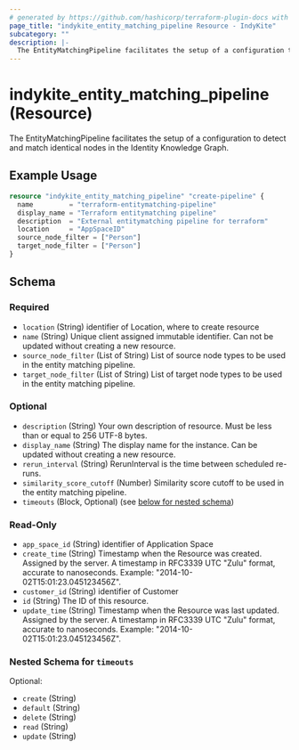 ```yaml
---
# generated by https://github.com/hashicorp/terraform-plugin-docs with custom templates
page_title: "indykite_entity_matching_pipeline Resource - IndyKite"
subcategory: ""
description: |-
  The EntityMatchingPipeline facilitates the setup of a configuration to detect and match identical nodes in the Identity Knowledge Graph.
---
```


# indykite_entity_matching_pipeline (Resource)

The EntityMatchingPipeline facilitates the setup of a configuration to detect and match identical nodes in the Identity Knowledge Graph.

## Example Usage

```terraform
resource "indykite_entity_matching_pipeline" "create-pipeline" {
  name         = "terraform-entitymatching-pipeline"
  display_name = "Terraform entitymatching pipeline"
  description  = "External entitymatching pipeline for terraform"
  location     = "AppSpaceID"
  source_node_filter = ["Person"]
  target_node_filter = ["Person"]
}
```

<!-- schema generated by tfplugindocs -->
## Schema

### Required

- `location` (String) identifier of Location, where to create resource
- `name` (String) Unique client assigned immutable identifier. Can not be updated without creating a new resource.
- `source_node_filter` (List of String) List of source node types to be used in the entity matching pipeline.
- `target_node_filter` (List of String) List of target node types to be used in the entity matching pipeline.

### Optional

- `description` (String) Your own description of resource. Must be less than or equal to 256 UTF-8 bytes.
- `display_name` (String) The display name for the instance. Can be updated without creating a new resource.
- `rerun_interval` (String) RerunInterval is the time between scheduled re-runs.
- `similarity_score_cutoff` (Number) Similarity score cutoff to be used in the entity matching pipeline.
- `timeouts` (Block, Optional) (see [below for nested schema](#nestedblock--timeouts))

### Read-Only

- `app_space_id` (String) identifier of Application Space
- `create_time` (String) Timestamp when the Resource was created. Assigned by the server. A timestamp in RFC3339 UTC "Zulu" format, accurate to nanoseconds. Example: "2014-10-02T15:01:23.045123456Z".
- `customer_id` (String) identifier of Customer
- `id` (String) The ID of this resource.
- `update_time` (String) Timestamp when the Resource was last updated. Assigned by the server. A timestamp in RFC3339 UTC "Zulu" format, accurate to nanoseconds. Example: "2014-10-02T15:01:23.045123456Z".

<a id="nestedblock--timeouts"></a>
### Nested Schema for `timeouts`

Optional:

- `create` (String)
- `default` (String)
- `delete` (String)
- `read` (String)
- `update` (String)


